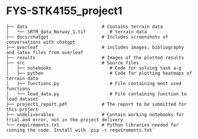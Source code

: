 # FYS-STK4155_project1

    ├── data                            # Contains terrain data
    │   └── SRTM_data_Norway_1.tif         # terrain data
    ├── docs/chatgpt                    # Includes screenshots of conversations with chatgpt
    ├── overleaf                        # includes images, bibliography and latex files from overleaf
    ├── results                         # Images of the plotted results
    ├── src                             # Source files
    │   ├── notebooks                      # Code for solving task a-g
    │   ├── python                         # Code for plotting heatmaps of terrain data
    │   ├── functions.py                   # File containing most used functions
    │   └── load_data.py                   # File containing function to load dataset
    ├── project1_report.pdf             # The report to be submitted for this project
    ├── undeliverables                  # Contain working notebooks for trial and error, not in the project delivery
    └── requirements.txt                # Python libraries needed for running the code. Install with ´pip -r requirements.txt´
    